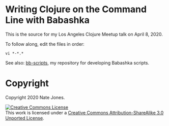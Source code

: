 # Writing Clojure on the Command Line with Babashka

This is the source for my Los Angeles Clojure Meetup talk on April 8, 2020.

To follow along, edit the files in order:

```
vi *-*.*
```

See also: [bb-scripts](https://github.com/justone/bb-scripts), my repository for developing Babashka scripts.

# Copyright

Copyright 2020 Nate Jones.

<a rel="license" href="http://creativecommons.org/licenses/by-sa/3.0/"><img alt="Creative Commons License" style="border-width:0" src="http://i.creativecommons.org/l/by-sa/3.0/80x15.png" /></a><br />This work is licensed under a <a rel="license" href="http://creativecommons.org/licenses/by-sa/3.0/">Creative Commons Attribution-ShareAlike 3.0 Unported License</a>.
